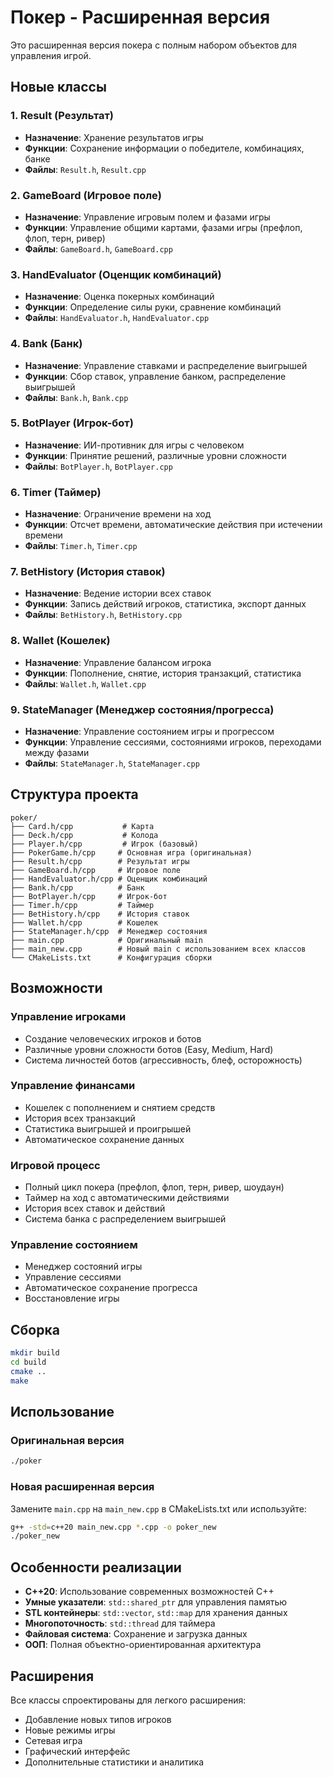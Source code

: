 # Покер - Расширенная версия

Это расширенная версия покера с полным набором объектов для управления игрой.

## Новые классы

### 1. Result (Результат)
- **Назначение**: Хранение результатов игры
- **Функции**: Сохранение информации о победителе, комбинациях, банке
- **Файлы**: `Result.h`, `Result.cpp`

### 2. GameBoard (Игровое поле)
- **Назначение**: Управление игровым полем и фазами игры
- **Функции**: Управление общими картами, фазами игры (префлоп, флоп, терн, ривер)
- **Файлы**: `GameBoard.h`, `GameBoard.cpp`

### 3. HandEvaluator (Оценщик комбинаций)
- **Назначение**: Оценка покерных комбинаций
- **Функции**: Определение силы руки, сравнение комбинаций
- **Файлы**: `HandEvaluator.h`, `HandEvaluator.cpp`

### 4. Bank (Банк)
- **Назначение**: Управление ставками и распределение выигрышей
- **Функции**: Сбор ставок, управление банком, распределение выигрышей
- **Файлы**: `Bank.h`, `Bank.cpp`

### 5. BotPlayer (Игрок-бот)
- **Назначение**: ИИ-противник для игры с человеком
- **Функции**: Принятие решений, различные уровни сложности
- **Файлы**: `BotPlayer.h`, `BotPlayer.cpp`

### 6. Timer (Таймер)
- **Назначение**: Ограничение времени на ход
- **Функции**: Отсчет времени, автоматические действия при истечении времени
- **Файлы**: `Timer.h`, `Timer.cpp`

### 7. BetHistory (История ставок)
- **Назначение**: Ведение истории всех ставок
- **Функции**: Запись действий игроков, статистика, экспорт данных
- **Файлы**: `BetHistory.h`, `BetHistory.cpp`

### 8. Wallet (Кошелек)
- **Назначение**: Управление балансом игрока
- **Функции**: Пополнение, снятие, история транзакций, статистика
- **Файлы**: `Wallet.h`, `Wallet.cpp`

### 9. StateManager (Менеджер состояния/прогресса)
- **Назначение**: Управление состоянием игры и прогрессом
- **Функции**: Управление сессиями, состояниями игроков, переходами между фазами
- **Файлы**: `StateManager.h`, `StateManager.cpp`

## Структура проекта

```
poker/
├── Card.h/cpp           # Карта
├── Deck.h/cpp           # Колода
├── Player.h/cpp         # Игрок (базовый)
├── PokerGame.h/cpp     # Основная игра (оригинальная)
├── Result.h/cpp        # Результат игры
├── GameBoard.h/cpp     # Игровое поле
├── HandEvaluator.h/cpp # Оценщик комбинаций
├── Bank.h/cpp          # Банк
├── BotPlayer.h/cpp     # Игрок-бот
├── Timer.h/cpp         # Таймер
├── BetHistory.h/cpp    # История ставок
├── Wallet.h/cpp        # Кошелек
├── StateManager.h/cpp  # Менеджер состояния
├── main.cpp            # Оригинальный main
├── main_new.cpp        # Новый main с использованием всех классов
└── CMakeLists.txt      # Конфигурация сборки
```

## Возможности

### Управление игроками
- Создание человеческих игроков и ботов
- Различные уровни сложности ботов (Easy, Medium, Hard)
- Система личностей ботов (агрессивность, блеф, осторожность)

### Управление финансами
- Кошелек с пополнением и снятием средств
- История всех транзакций
- Статистика выигрышей и проигрышей
- Автоматическое сохранение данных

### Игровой процесс
- Полный цикл покера (префлоп, флоп, терн, ривер, шоудаун)
- Таймер на ход с автоматическими действиями
- История всех ставок и действий
- Система банка с распределением выигрышей

### Управление состоянием
- Менеджер состояний игры
- Управление сессиями
- Автоматическое сохранение прогресса
- Восстановление игры

## Сборка

```bash
mkdir build
cd build
cmake ..
make
```

## Использование

### Оригинальная версия
```bash
./poker
```

### Новая расширенная версия
Замените `main.cpp` на `main_new.cpp` в CMakeLists.txt или используйте:
```bash
g++ -std=c++20 main_new.cpp *.cpp -o poker_new
./poker_new
```

## Особенности реализации

- **C++20**: Использование современных возможностей C++
- **Умные указатели**: `std::shared_ptr` для управления памятью
- **STL контейнеры**: `std::vector`, `std::map` для хранения данных
- **Многопоточность**: `std::thread` для таймера
- **Файловая система**: Сохранение и загрузка данных
- **ООП**: Полная объектно-ориентированная архитектура

## Расширения

Все классы спроектированы для легкого расширения:
- Добавление новых типов игроков
- Новые режимы игры
- Сетевая игра
- Графический интерфейс
- Дополнительные статистики и аналитика
